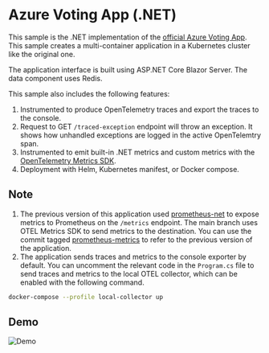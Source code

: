 # Azure Voting App (.NET)

This sample is the .NET implementation of the [official Azure Voting App](https://github.com/Azure-Samples/azure-voting-app-redis). This sample creates a multi-container application in a Kubernetes cluster like the original one.

The application interface is built using ASP.NET Core Blazor Server. The data component uses Redis.

This sample also includes the following features:

1. Instrumented to produce OpenTelemetry traces and export the traces to the console.
2. Request to GET `/traced-exception` endpoint will throw an exception. It shows how unhandled exceptions are logged in the active OpenTelemtry span.
3. Instrumented to emit built-in .NET metrics and custom metrics with the [OpenTelemetry Metrics SDK](https://github.com/open-telemetry/opentelemetry-dotnet).
4. Deployment with Helm, Kubernetes manifest, or Docker compose.

## Note

1. The previous version of this application used [prometheus-net](https://github.com/prometheus-net/prometheus-net) to expose metrics to Prometheus on the `/metrics` endpoint. The main branch uses OTEL Metrics SDK to send metrics to the destination. You can use the commit tagged [prometheus-metrics](https://github.com/rahulrai-in/azure-voting-app-dotnet/tree/prometheus-metrics) to refer to the previous version of the application.
2. The application sends traces and metrics to the console exporter by default. You can uncomment the relevant code in the `Program.cs` file to send traces and metrics to the local OTEL collector, which can be enabled with the following command.

```bash
docker-compose --profile local-collector up
```

## Demo

![Demo](demo.gif)
